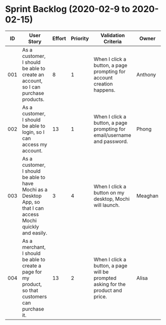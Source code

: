 # Sprint Backlog (2020-02-9 to 2020-02-15)

| ID | User Story | Effort | Priority | Validation Criteria | Owner |
|----|------------|--------|----------|---------------------|-------|
| 001 | As a customer, I should be able to create an account, so I can purchase products. | 8 | 1 | When I click a button, a page prompting for account creation happens. | Anthony |
| 002 | As a customer, I should be able to login, so I can access my account. | 13 | 1 | When I click a button, a page prompting for email/username and password. | Phong |
| 003 | As a customer, I should be able to have Mochi as a Desktop App, so that I can access Mochi quickly and easily. | 3 | 4 | When I click a button on my desktop, Mochi will launch. | Meaghan |
| 004 | As a merchant, I should be able to create a page for my product, so that customers can purchase it. | 13 | 2 | When I click a button, a page will be prompted asking for the product and price. | Alisa |
